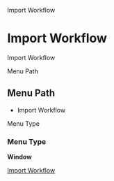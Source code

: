 
Import Workflow
# Import Workflow


Import Workflow

Menu Path
## Menu Path



- Import Workflow

Menu Type
### Menu Type

**Window**


[Import Workflow](../../window-import-workflow.md)